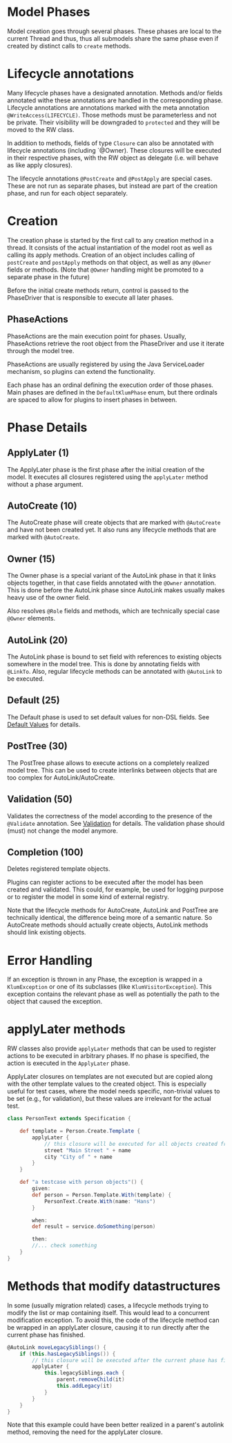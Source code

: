 Model Phases
============

Model creation goes through several phases. These phases are local to the current Thread and thus, thus all submodels share the same phase even if created by distinct calls to `create` methods.

# Lifecycle annotations

Many lifecycle phases have a designated annotation. Methods and/or fields annotated withe these annotations are handled in the
corresponding phase. Lifecycle annotations are annotations marked with the meta annotation `@WriteAccess(LIFECYCLE)`. Those 
methods must be parameterless and not be private. Their visibility will be downgraded to `protected` and they will be moved to
the RW class.

In addition to methods, fields of type `Closure` can also be annotated with lifecycle annotations (including `@Owner). These closures will be executed
in their respective phases, with the RW object as delegate (i.e. will behave as like apply closures).

The lifecycle annotations `@PostCreate` and `@PostApply` are special cases. These are not run as separate phases, but
instead are part of the creation phase, and run for each object separately. 

# Creation

The creation phase is started by the first call to any creation method in a thread. It consists of the actual instantiation of the model root as well as calling its apply methods. Creation of an object includes calling of `postCreate` and `postApply` methods on that object, as well as any `@Owner` fields or methods. (Note that `@Owner` handling might be promoted to a separate phase in the future)

Before the initial create methods return, control is passed to the PhaseDriver that is responsible to execute all
later phases.

## PhaseActions

PhaseActions are the main execution point for phases. Usually, PhaseActions retrieve the root object from the PhaseDriver and 
use it iterate through the model tree.

PhaseActions are usually registered by using the Java ServiceLoader mechanism, so plugins can extend the functionality.

Each phase has an ordinal defining the execution order of those phases. Main phases are defined in the `DefaultKlumPhase` enum, but 
there ordinals are spaced to allow for plugins to insert phases in between.

# Phase Details

## ApplyLater (1)
The ApplyLater phase is the first phase after the initial creation of the model. It executes all closures registered using the `applyLater` method without a phase argument.

## AutoCreate (10)

The AutoCreate phase will create objects that are marked with `@AutoCreate` and have not been created yet. It also runs
any lifecycle methods that are marked with `@AutoCreate`.

## Owner (15)

The Owner phase is a special variant of the AutoLink phase in that it links objects together, in that case fields
annotated with the `@Owner` annotation. This is done before the AutoLink phase since AutoLink makes usually makes
heavy use of the owner field.

Also resolves `@Role` fields and methods, which are technically special case `@Owner` elements.

## AutoLink (20)

The AutoLink phase is bound to set field with references to existing objects somewhere in the model tree. This is done
by annotating fields with `@LinkTo`. Also, regular lifecycle methods can be annotated with `@AutoLink` to be executed.

## Default (25)

The Default phase is used to set default values for non-DSL fields. See [Default Values](Default-Values.md) for details.

## PostTree (30)

The PostTree phase allows to execute actions on a completely realized model tree. This can be used
to create interlinks between objects that are too complex for AutoLink/AutoCreate.

## Validation (50)

Validates the correctness of the model according to the presence of the `@Validate` annotation. See [Validation](Validation.md) for details. The validation phase should (must) not change the model anymore.

## Completion (100)

Deletes registered template objects.

Plugins can register actions to be executed after the model has been created and validated.
This could, for example, be used for logging purpose or to register the model in some kind of external registry.

Note that the lifecycle methods for AutoCreate, AutoLink and PostTree are technically identical, the difference being
more of a semantic nature. So AutoCreate methods should actually create objects, AutoLink methods should link existing objects.

# Error Handling

If an exception is thrown in any Phase, the exception is wrapped in a `KlumException` or one of its subclasses (like `KlumVisitorException`). This exception contains the relevant phase as well as potentially the path to the object that caused the exception.

# applyLater methods

RW classes also provide `applyLater` methods that can be used to register actions to be executed in arbitrary phases. If no phase is specified,
the action is executed in the `ApplyLater` phase. 

ApplyLater closures on templates are not executed but are copied along with the other template values to the created object. 
This is especially useful for test cases, where the model needs specific, non-trivial values to be set (e.g., for validation), but these values are irrelevant for the actual test.

```groovy
class PersonText extends Specification {

    def template = Person.Create.Template {
        applyLater {
            // this closure will be executed for all objects created from this template
            street "Main Street " + name
            city "City of " + name
        }
    }

    def "a testcase with person objects"() {
        given:
        def person = Person.Template.With(template) {
            PersonText.Create.With(name: "Hans")
        }

        when:
        def result = service.doSomething(person)

        then:
        //... check something
    }
}
```

# Methods that modify datastructures

In some (usually migration related) cases, a lifecycle methods trying to modify the list or map containing itself. This would
lead to a concurrent modification exception. To avoid this, the code of the lifecycle method can be wrapped in an applyLater closure,
causing it to run directly after the current phase has finished.

```groovy
@AutoLink moveLegacySiblings() {
    if (this.hasLegacySiblings()) {
        // this closure will be executed after the current phase has finished
        applyLater {
            this.legacySiblings.each {
                parent.removeChild(it)
                this.addLegacy(it)
            }
        }
    }
}
```

Note that this example could have been better realized in a parent's autolink method, removing the need for the applyLater closure. 